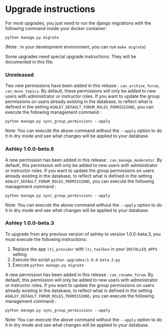 # Upgrade instructions

For most upgrades, you just need to run the django migrations with
the following command inside your docker container:

```python manage.py migrate```


(Note : in your development environment, you can run ```make migrate```)


Some upgrades need special upgrade instructions.
They will be documented in this file:


### Unreleased

Two new permissions have been added in this release : `can_archive_forum`, 
`can_move_topics`.
By default, these permissions will only be added to new users with administrator or
instructor roles. If you want to update the group permissions on users already
existing in the database, to reflect what is defined in the setting
`ASHLEY_DEFAULT_FORUM_ROLES_PERMISSIONS`, you can execute the following
management command :

```python manage.py sync_group_permissions --apply```

Note: You can execute the above command without the `--apply` option to do it in
dry mode and see what changes will be applied to your database.

### Ashley 1.0.0-beta.6

A new permission has been added in this release : `can_manage_moderator`.
By default, this permission will only be added to new users with administrator or
instructor roles. If you want to update the group permissions on users already
existing in the database, to reflect what is defined in the setting
`ASHLEY_DEFAULT_FORUM_ROLES_PERMISSIONS`, you can execute the following
management command :

```python manage.py sync_group_permissions --apply```

Note: You can execute the above command without the `--apply` option to do it in
dry mode and see what changes will be applied to your database.


### Ashley 1.0.0-beta.3

To upgrade from any previous version of ashley to version 1.0.0-beta.3, you must execute
the following instructions:

1) Replace the app `lti_provider` with `lti_toolbox` in your `INSTALLED_APPS` setting
2) Execute the script `python upgrades/1.0.0-beta.3.py`
3) Execute `python manage.py migrate`

A new permission has been added in this release : `can_rename_forum`.
By default, this permission will only be added to new users with administrator or
instructor roles. If you want to update the group permissions on users already
existing in the database, to reflect what is defined in the setting
`ASHLEY_DEFAULT_FORUM_ROLES_PERMISSIONS`, you can execute the following
management command :

```python manage.py sync_group_permissions --apply```

Note: You can execute the above command without the `--apply` option to do it in
dry mode and see what changes will be applied to your database.
